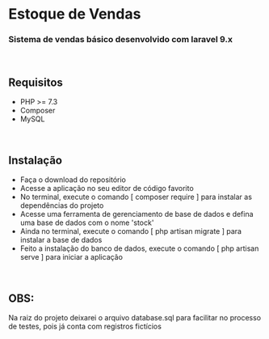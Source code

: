 # Estoque de Vendas

### Sistema de vendas básico desenvolvido com laravel 9.x

<br/>

## Requisitos

- PHP >= 7.3
- Composer
- MySQL

<br/>

## Instalação

- Faça o download do repositório
- Acesse a aplicação no seu editor de código favorito
- No terminal, execute o comando [ composer require ] para instalar as dependências do projeto
- Acesse uma ferramenta de gerenciamento de base de dados e defina uma base de dados com o nome 'stock'
- Ainda no terminal, execute o comando [ php artisan migrate ] para instalar a base de dados
- Feito a instalação do banco de dados, execute o comando [ php artisan serve ] para iniciar a aplicação

<br/>

## OBS:

Na raiz do projeto deixarei o arquivo database.sql para facilitar no processo de testes, pois já conta com registros fictícios
